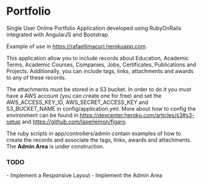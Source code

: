 Portfolio
=========

Single User Online Portfolio Application developed using RubyOnRails integrated with AngularJS and Bootstrap.

Example of use in <a href='https://rafaellimacuri.herokuapp.com' target='_blank'>https://rafaellimacuri.herokuapp.com</a>.

This application allow you to include records about Education, Academic Terms, Academic Courses, Companies, Jobs, Certificates, Publications and Projects. Additionally, you can include tags, links, attachments and awards to any of these records.

The attachments must be stored in a S3 bucket. In order to do it you must have a AWS account (you can create one for free) and set the AWS_ACCESS_KEY_ID, AWS_SECRET_ACCESS_KEY and S3_BUCKET_NAME in config/application.yml. More about how to config the environment can be found in https://devcenter.heroku.com/articles/s3#s3-setup and https://github.com/laserlemon/figaro.

The ruby scripts in app/controllers/admin contain examples of how to create the records and associate the tags, links, awards and attachments. The <b>Admin Area</b> is under construction.

<h3>TODO</h3>
- Implement a Responsive Layout
- Implement the Admin Area
